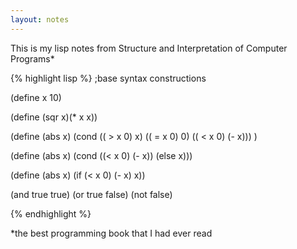 ```yaml
---
layout: notes
---
```


This is my lisp notes from Structure and Interpretation of Computer Programs*

{% highlight lisp %}
;base syntax constructions

(define x 10)

(define (sqr x)(* x x)) 
    
(define (abs x)
 (cond (( > x 0) x) 
  (( = x 0) 0)
  (( < x 0) (- x)))
 )

(define (abs x) 
 (cond ((< x 0) (- x))
  (else x)))

(define (abs x)
 (if (< x 0)
  (- x) 
  x))

(and true true)
(or true false)
(not false)

{% endhighlight %}

*the best programming book that I had ever read
